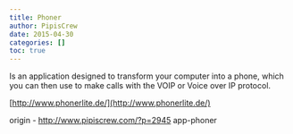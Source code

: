 ```yaml
---
title: Phoner
author: PipisCrew
date: 2015-04-30
categories: []
toc: true
---
```


Is an application designed to transform your computer into a phone, which you can then use to make calls with the VOIP or Voice over IP protocol. 

[http://www.phonerlite.de/](http://www.phonerlite.de/)

origin - http://www.pipiscrew.com/?p=2945 app-phoner